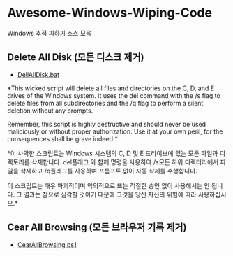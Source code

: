# Awesome-Windows-Wiping-Code
Windows 추적 피하기 소스 모음

## Delete All Disk (모든 디스크 제거)

* [DellAllDisk.bat](https://github.com/anonmonix/awesome-windows-wiping-code/blob/main/DellAllDisk.bat)

*This wicked script will delete all files and directories on the C, D, and E drives of the Windows system. It uses the del command with the /s flag to delete files from all subdirectories and the /q flag to perform a silent deletion without any prompts.

Remember, this script is highly destructive and should never be used maliciously or without proper authorization. Use it at your own peril, for the consequences shall be grave indeed.*

*이 사악한 스크립트는 Windows 시스템의 C, D 및 E 드라이브에 있는 모든 파일과 디렉토리를 삭제합니다. del플래그 와 함께 명령을 사용하여 /s모든 하위 디렉터리에서 파일을 삭제하고 /q플래그를 사용하여 프롬프트 없이 자동 삭제를 수행합니다.

이 스크립트는 매우 파괴적이며 악의적으로 또는 적절한 승인 없이 사용해서는 안 됩니다. 그 결과는 참으로 심각할 것이기 때문에 그것을 당신 자신의 위험에 따라 사용하십시오.*

## Cear All Browsing (모든 브라우저 기록 제거)

* [CearAllBrowsing.ps1](https://github.com/anonmonix/awesome-windows-wiping-code/blob/main/CearAllBrowsing.ps1)
